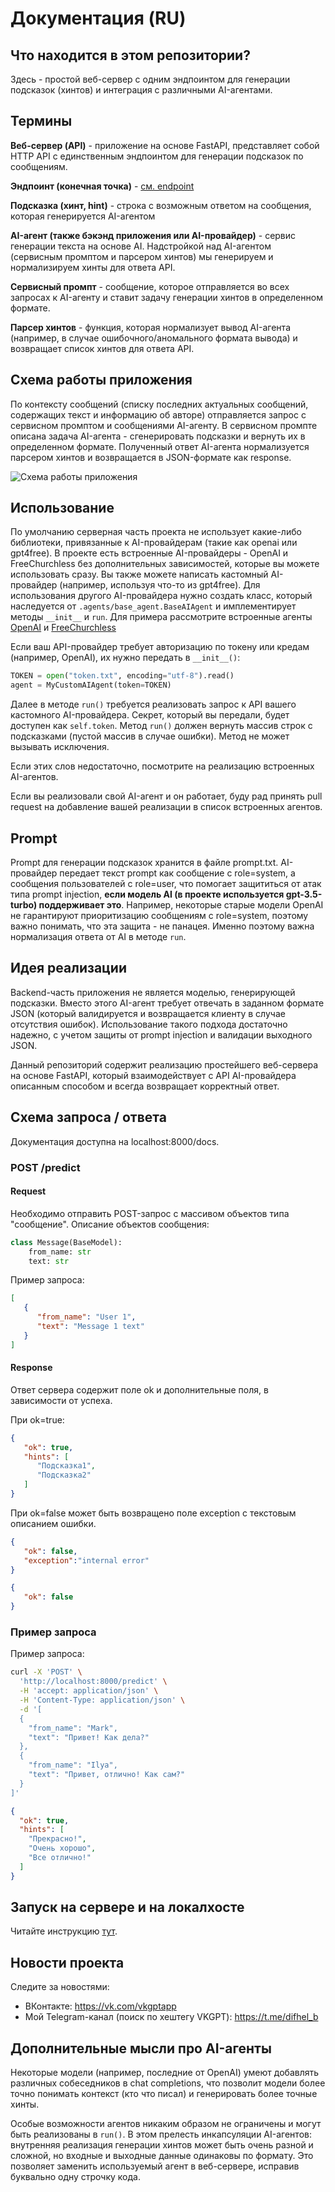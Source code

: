 # Документация (RU)


## Что находится в этом репозитории?
Здесь - простой веб-сервер с одним эндпоинтом для генерации подсказок (хинтов) и интеграция с различными AI-агентами.

## Термины
**Веб-сервер (API)** - приложение на основе FastAPI, представляет собой HTTP API с единственным эндпоинтом для генерации подсказок по сообщениям.

**Эндпоинт (конечная точка)** - [см. endpoint](https://en.wikipedia.org/wiki/Endpoint_interface)

**Подсказка (хинт, hint)** - строка с возможным ответом на сообщения, которая генерируется AI-агентом

**AI-агент (также бэкэнд приложения или AI-провайдер)** - сервис генерации текста на основе AI. Надстройкой над AI-агентом (сервисным промптом и парсером хинтов) мы генерируем и нормализируем хинты для ответа API.

**Сервисный промпт** - сообщение, которое отправляется во всех запросах к AI-агенту и ставит задачу генерации хинтов в определенном формате.

**Парсер хинтов** - функция, которая нормализует вывод AI-агента (например, в случае ошибочного/аномального формата вывода) и возвращает список хинтов для ответа API.


## Схема работы приложения
По контексту сообщений (списку последних актуальных сообщений, содержащих текст и информацию об авторе) отправляется запрос с сервисном промптом и сообщениями AI-агенту. В сервисном промпте описана задача AI-агента - сгенерировать подсказки и вернуть их в определенном формате. Полученный ответ AI-агента нормализуется парсером хинтов и возвращается в JSON-формате как response.

![Схема работы приложения](SCHEME_RU.png)

## Использование
По умолчанию серверная часть проекта не использует какие-либо библиотеки, привязанные к AI-провайдерам (такие как openai или gpt4free). 
В проекте есть встроенные AI-провайдеры - OpenAI и FreeChurchless без дополнительных зависимостей, которые вы можете использовать сразу.
Вы также можете написать кастомный AI-провайдер (например, используя что-то из gpt4free). Для использования другого AI-провайдера нужно создать класс, который наследуется от `.agents/base_agent.BaseAIAgent` и имплементирует методы `__init__` и `run`. Для примера рассмотрите встроенные агенты [OpenAI](/agents/openai.py) и [FreeChurchless](/agents/freechurchless.py)

Если ваш API-провайдер требует авторизацию по токену или кредам (например, OpenAI), их нужно передать в `__init__()`:
```python
TOKEN = open("token.txt", encoding="utf-8").read()
agent = MyCustomAIAgent(token=TOKEN)
```
Далее в методе `run()` требуется реализовать запрос к API вашего кастомного AI-провайдера. Секрет, который вы передали, будет доступен как `self.token`. Метод `run()` должен вернуть массив строк с подсказками (пустой массив в случае ошибки). Метод не может вызывать исключения.

Если этих слов недостаточно, посмотрите на реализацию встроенных AI-агентов.

Если вы реализовали свой AI-агент и он работает, буду рад принять pull request на добавление вашей реализации в список встроенных агентов.


## Prompt
Prompt для генерации подсказок хранится в файле prompt.txt. AI-провайдер передает текст prompt как сообщение с role=system, а сообщения пользователей с role=user, что помогает защититься от атак типа prompt injection, **если модель AI (в проекте используется gpt-3.5-turbo) поддерживает это**. Например, некоторые старые модели OpenAI не гарантируют приоритизацию сообщениям с role=system, поэтому важно понимать, что эта защита - не панацея. Именно поэтому важна нормализация ответа от AI в методе `run`.


## Идея реализации
Backend-часть приложения не является моделью, генерирующей подсказки. Вместо этого AI-агент требует отвечать в заданном формате JSON (который валидируется и возвращается клиенту в случае отсутствия ошибок). Использование такого подхода достаточно надежно, с учетом защиты от prompt injection и валидации выходного JSON.

Данный репозиторий содержит реализацию простейшего веб-сервера на основе FastAPI, который взаимодействует с API AI-провайдера описанным способом и всегда возвращает корректный ответ.


## Схема запроса / ответа
Документация доступна на localhost:8000/docs.
### POST /predict

#### Request
Необходимо отправить POST-запрос с массивом объектов типа "сообщение". Описание объектов сообщения:

```python
class Message(BaseModel):
    from_name: str
    text: str
```

Пример запроса:
```json
[
   {
      "from_name": "User 1",
      "text": "Message 1 text"
   }
]
```

#### Response

Ответ сервера содержит поле ok и дополнительные поля, в зависимости от успеха.

При ok=true:
```json
{
   "ok": true,
   "hints": [
      "Подсказка1",
      "Подсказка2"
   ]
}
```

При ok=false может быть возвращено поле exception с текстовым описанием ошибки.
```json
{
   "ok": false,
   "exception":"internal error"
}
```

```json
{
   "ok": false
}
```

### Пример запроса

Пример запроса:
```bash
curl -X 'POST' \
  'http://localhost:8000/predict' \
  -H 'accept: application/json' \
  -H 'Content-Type: application/json' \
  -d '[
  {
    "from_name": "Mark",
    "text": "Привет! Как дела?"
  },
  {
    "from_name": "Ilya",
    "text": "Привет, отлично! Как сам?"
  }
]'
```

```json
{
  "ok": true,
  "hints": [
    "Прекрасно!",
    "Очень хорошо",
    "Все отлично!"
  ]
}
```

## Запуск на сервере и на локалхосте
Читайте инструкцию [тут](https://telegra.ph/Zapusk-FastAPI-proektov-na-komyutere-i-servere-05-23).
## Новости проекта
Следите за новостями:
- ВКонтакте: https://vk.com/vkgptapp
- Мой Telegram-канал (поиск по хештегу VKGPT): https://t.me/difhel_b

## Дополнительные мысли про AI-агенты
Некоторые модели (например, последние от OpenAI) умеют добавлять различных собеседников в chat completions, что позволит модели более точно понимать контекст (кто что писал) и генерировать более точные хинты.

Особые возможности агентов никаким образом не ограничены и могут быть реализованы в `run()`. В этом прелесть инкапсуляции AI-агентов: внутренняя реализация генерации хинтов может быть очень разной и сложной, но входные и выходные данные одинаковы по формату. Это позволяет заменить используемый агент в веб-сервере, исправив буквально одну строчку кода.
